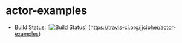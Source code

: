 # actor-examples


* Build Status: [![Build Status](https://travis-ci.org/jjcipher/actor-examples.svg?branch=master)]
(https://travis-ci.org/jjcipher/actor-examples)
